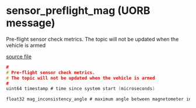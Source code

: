 # sensor_preflight_mag (UORB message)
        
Pre-flight sensor check metrics.
The topic will not be updated when the vehicle is armed

[source file](https://github.com/PX4/PX4-Autopilot/blob/master/msg/sensor_preflight_mag.msg)

```c
#
# Pre-flight sensor check metrics.
# The topic will not be updated when the vehicle is armed
#
uint64 timestamp # time since system start (microseconds)

float32 mag_inconsistency_angle # maximum angle between magnetometer instance field vectors in radians.

```
